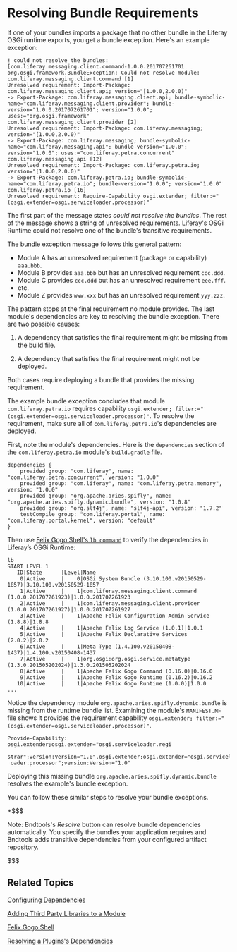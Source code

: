 # Resolving Bundle Requirements [](id=resolving-bundle-requirements)

If one of your bundles imports a package that no other bundle in the Liferay
OSGi runtime exports, you get a bundle exception. Here's an example
exception:

    ! could not resolve the bundles: [com.liferay.messaging.client.command-1.0.0.201707261701 org.osgi.framework.BundleException: Could not resolve module: com.liferay.messaging.client.command [1]
    Unresolved requirement: Import-Package: com.liferay.messaging.client.api; version="[1.0.0,2.0.0)"
    -> Export-Package: com.liferay.messaging.client.api; bundle-symbolic-name="com.liferay.messaging.client.provider"; bundle-version="1.0.0.201707261701"; version="1.0.0"; uses:="org.osgi.framework"
    com.liferay.messaging.client.provider [2]
    Unresolved requirement: Import-Package: com.liferay.messaging; version="[1.0.0,2.0.0)"
    -> Export-Package: com.liferay.messaging; bundle-symbolic-name="com.liferay.messaging.api"; bundle-version="1.0.0"; version="1.0.0"; uses:="com.liferay.petra.concurrent"
    com.liferay.messaging.api [12]
    Unresolved requirement: Import-Package: com.liferay.petra.io; version="[1.0.0,2.0.0)"
    -> Export-Package: com.liferay.petra.io; bundle-symbolic-name="com.liferay.petra.io"; bundle-version="1.0.0"; version="1.0.0"
    com.liferay.petra.io [16]
    Unresolved requirement: Require-Capability osgi.extender; filter:="(osgi.extender=osgi.serviceloader.processor)"

The first part of the message states *could not resolve the bundles*. The rest
of the message shows a string of unresolved requirements. Liferay's OSGi Runtime
could not resolve one of the bundle's transitive requirements.

The bundle exception message follows this general pattern:

-   Module A has an unresolved requirement (package or capability) `aaa.bbb`.
-   Module B provides `aaa.bbb` but has an unresolved requirement `ccc.ddd`.
-   Module C provides `ccc.ddd` but has an unresolved requirement `eee.fff`.
-   etc.
-   Module Z provides `www.xxx` but has an unresolved  requirement `yyy.zzz`.

The pattern stops at the final requirement no module provides. The last module's
dependencies are key to resolving the bundle exception. There are two possible
causes:

1.  A dependency that satisfies the final requirement might be missing from the
    build file.

2.  A dependency that satisfies the final requirement might not be deployed.

Both cases require deploying a bundle that provides the missing requirement. 

The example bundle exception concludes that module `com.liferay.petra.io`
requires capability `osgi.extender;
filter:="(osgi.extender=osgi.serviceloader.processor)"`. To resolve the
requirement, make sure all of `com.liferay.petra.io`'s dependencies are
deployed. 

First, note the module's dependencies. Here is the `dependencies` section of the
`com.liferay.petra.io` module's `build.gradle` file. 

    dependencies {
        provided group: "com.liferay", name: "com.liferay.petra.concurrent", version: "1.0.0"
        provided group: "com.liferay", name: "com.liferay.petra.memory", version: "1.0.0"
        provided group: "org.apache.aries.spifly", name: "org.apache.aries.spifly.dynamic.bundle", version: "1.0.8"
        provided group: "org.slf4j", name: "slf4j-api", version: "1.7.2"
        testCompile group: "com.liferay.portal", name: "com.liferay.portal.kernel", version: "default"
    }

Then use
[Felix Gogo Shell's `lb command`](/develop/reference/-/knowledge_base/7-0/using-the-felix-gogo-shell)
to verify the dependencies in Liferay’s OSGi Runtime:

    lb
    START LEVEL 1
       ID|State      |Level|Name
        0|Active     |    0|OSGi System Bundle (3.10.100.v20150529-1857)|3.10.100.v20150529-1857
        1|Active     |    1|com.liferay.messaging.client.command (1.0.0.201707261923)|1.0.0.201707261923
        2|Active     |    1|com.liferay.messaging.client.provider (1.0.0.201707261927)|1.0.0.201707261927
        3|Active     |    1|Apache Felix Configuration Admin Service (1.8.8)|1.8.8
        4|Active     |    1|Apache Felix Log Service (1.0.1)|1.0.1
        5|Active     |    1|Apache Felix Declarative Services (2.0.2)|2.0.2
        6|Active     |    1|Meta Type (1.4.100.v20150408-1437)|1.4.100.v20150408-1437
        7|Active     |    1|org.osgi:org.osgi.service.metatype (1.3.0.201505202024)|1.3.0.201505202024
        8|Active     |    1|Apache Felix Gogo Command (0.16.0)|0.16.0
        9|Active     |    1|Apache Felix Gogo Runtime (0.16.2)|0.16.2
       10|Active     |    1|Apache Felix Gogo Runtime (1.0.0)|1.0.0
    ...

Notice the dependency module `org.apache.aries.spifly.dynamic.bundle` is missing
from the runtime bundle list. Examining the module's `MANIFEST.MF` file shows it
provides the requirement capability `osgi.extender;
filter:="(osgi.extender=osgi.serviceloader.processor)"`. 


    Provide-Capability: osgi.extender;osgi.extender="osgi.serviceloader.regi
     strar";version:Version="1.0",osgi.extender;osgi.extender="osgi.servicel
     oader.processor";version:Version="1.0"

Deploying this missing bundle `org.apache.aries.spifly.dynamic.bundle` resolves
the example's bundle exception. 

You can follow these similar steps to resolve your bundle exceptions. 

+$$$

Note: Bndtools's *Resolve* button can resolve bundle dependencies automatically.
You specify the bundles your application requires and Bndtools adds transitive
dependencies from your configured artifact repository.

$$$

## Related Topics [](id=related-topics)

[Configuring Dependencies](/develop/tutorials/-/knowledge_base/7-0/configuring-dependencies)

[Adding Third Party Libraries to a Module](/develop/tutorials/-/knowledge_base/7-0/adding-third-party-libraries-to-a-module)

[Felix Gogo Shell](/develop/reference/-/knowledge_base/7-0/using-the-felix-gogo-shell)

[Resolving a Plugins's Dependencies](/develop/tutorials/-/knowledge_base/7-0/resolving-a-plugins-dependencies)
